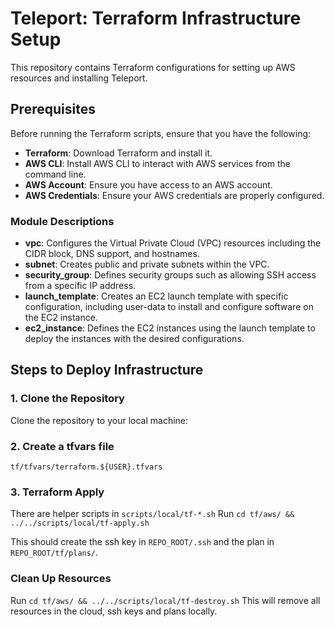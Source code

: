 # Teleport: Terraform Infrastructure Setup

This repository contains Terraform configurations for setting up AWS resources and installing Teleport. 

## Prerequisites

Before running the Terraform scripts, ensure that you have the following:

- **Terraform**: Download Terraform and install it.
- **AWS CLI**: Install AWS CLI to interact with AWS services from the command line.
- **AWS Account**: Ensure you have access to an AWS account.
- **AWS Credentials**: Ensure your AWS credentials are properly configured.

### Module Descriptions

- **vpc**: Configures the Virtual Private Cloud (VPC) resources including the CIDR block, DNS support, and hostnames.
- **subnet**: Creates public and private subnets within the VPC.
- **security_group**: Defines security groups such as allowing SSH access from a specific IP address.
- **launch_template**: Creates an EC2 launch template with specific configuration, including user-data to install and configure software on the EC2 instance.
- **ec2_instance**: Defines the EC2 instances using the launch template to deploy the instances with the desired configurations.

## Steps to Deploy Infrastructure

### 1. Clone the Repository

Clone the repository to your local machine:

### 2. Create a tfvars file
`tf/tfvars/terraform.${USER}.tfvars`

### 3. Terraform Apply

There are helper scripts in `scripts/local/tf-*.sh`
Run `cd tf/aws/ && ../../scripts/local/tf-apply.sh`

This should create the ssh key in `REPO_ROOT/.ssh` and the plan in `REPO_ROOT/tf/plans/`. 

### Clean Up Resources

Run `cd tf/aws/ && ../../scripts/local/tf-destroy.sh`
This will remove all resources in the cloud, ssh keys and plans locally. 